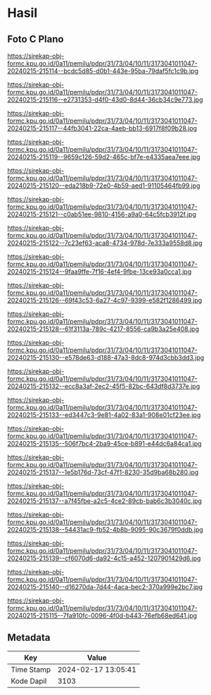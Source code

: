 # Hasil

## Foto C Plano

https://sirekap-obj-formc.kpu.go.id/0a11/pemilu/pdpr/31/73/04/10/11/3173041011047-20240215-215114--bcdc5d85-d0b1-443e-95ba-79daf5fc1c9b.jpg

https://sirekap-obj-formc.kpu.go.id/0a11/pemilu/pdpr/31/73/04/10/11/3173041011047-20240215-215116--e2731353-d4f0-43d0-8d44-36cb34c9e773.jpg

https://sirekap-obj-formc.kpu.go.id/0a11/pemilu/pdpr/31/73/04/10/11/3173041011047-20240215-215117--44fb3041-22ca-4aeb-bb13-6917f8f09b28.jpg

https://sirekap-obj-formc.kpu.go.id/0a11/pemilu/pdpr/31/73/04/10/11/3173041011047-20240215-215119--9659c126-59d2-465c-bf7e-e4335aea7eee.jpg

https://sirekap-obj-formc.kpu.go.id/0a11/pemilu/pdpr/31/73/04/10/11/3173041011047-20240215-215120--eda218b9-72e0-4b59-aed1-91105464fb99.jpg

https://sirekap-obj-formc.kpu.go.id/0a11/pemilu/pdpr/31/73/04/10/11/3173041011047-20240215-215121--c0ab51ee-9810-4156-a9a0-64c5fcb3912f.jpg

https://sirekap-obj-formc.kpu.go.id/0a11/pemilu/pdpr/31/73/04/10/11/3173041011047-20240215-215122--7c23ef63-aca8-4734-978d-7e333a9558d8.jpg

https://sirekap-obj-formc.kpu.go.id/0a11/pemilu/pdpr/31/73/04/10/11/3173041011047-20240215-215124--9faa9ffe-7f16-4ef4-9fbe-13ce93a0cca1.jpg

https://sirekap-obj-formc.kpu.go.id/0a11/pemilu/pdpr/31/73/04/10/11/3173041011047-20240215-215126--69f43c53-6a27-4c97-9399-e582f1286499.jpg

https://sirekap-obj-formc.kpu.go.id/0a11/pemilu/pdpr/31/73/04/10/11/3173041011047-20240215-215128--61f3113a-789c-4217-8556-ca9b3a25e408.jpg

https://sirekap-obj-formc.kpu.go.id/0a11/pemilu/pdpr/31/73/04/10/11/3173041011047-20240215-215130--e578de63-d188-47a3-8dc8-974d3cbb3dd3.jpg

https://sirekap-obj-formc.kpu.go.id/0a11/pemilu/pdpr/31/73/04/10/11/3173041011047-20240215-215132--ecc8a3af-2ec2-45f5-82bc-643df8d3737e.jpg

https://sirekap-obj-formc.kpu.go.id/0a11/pemilu/pdpr/31/73/04/10/11/3173041011047-20240215-215133--ed3447c3-9e81-4a02-83a1-908e01cf23ee.jpg

https://sirekap-obj-formc.kpu.go.id/0a11/pemilu/pdpr/31/73/04/10/11/3173041011047-20240215-215135--506f7bc4-2ba9-45ce-b891-e44dc6a84ca1.jpg

https://sirekap-obj-formc.kpu.go.id/0a11/pemilu/pdpr/31/73/04/10/11/3173041011047-20240215-215137--1e5b176d-73cf-47f1-8230-35d9ba68b280.jpg

https://sirekap-obj-formc.kpu.go.id/0a11/pemilu/pdpr/31/73/04/10/11/3173041011047-20240215-215137--a7f45fbe-a2c5-4ce2-89cb-bab6c3b3040c.jpg

https://sirekap-obj-formc.kpu.go.id/0a11/pemilu/pdpr/31/73/04/10/11/3173041011047-20240215-215138--54431ac9-fb52-4b8b-9095-90c3679f0ddb.jpg

https://sirekap-obj-formc.kpu.go.id/0a11/pemilu/pdpr/31/73/04/10/11/3173041011047-20240215-215139--cf6070d6-da92-4c15-a452-1207901429d6.jpg

https://sirekap-obj-formc.kpu.go.id/0a11/pemilu/pdpr/31/73/04/10/11/3173041011047-20240215-215140--d16270da-7d44-4aca-bec2-370a999e2bc7.jpg

https://sirekap-obj-formc.kpu.go.id/0a11/pemilu/pdpr/31/73/04/10/11/3173041011047-20240215-215115--7fa910fc-0096-4f0d-b443-76efb68ed641.jpg


## Metadata

| Key        | Value               |
| ---------- | ------------------- |
| Time Stamp | 2024-02-17 13:05:41 |
| Kode Dapil | 3103                |



